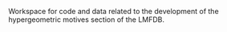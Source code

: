 Workspace for code and data related to the development of the hypergeometric motives section of the LMFDB.
